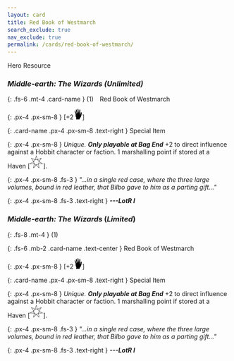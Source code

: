 ```yaml
---
layout: card
title: Red Book of Westmarch
search_exclude: true
nav_exclude: true
permalink: /cards/red-book-of-westmarch/
---
```


Hero Resource

### _Middle-earth: The Wizards (Unlimited)_

{: .fs-6 .mt-4 .card-name }
(1)&emsp;Red Book of Westmarch

{: .px-4 .px-sm-8 }
\[+2![](/assets/images/di.svg)]
 
{: .card-name .px-4 .px-sm-8 .text-right }
Special Item

{: .px-4 .px-sm-8 }
_Unique._ ***Only playable at Bag End*** +2 to direct influence against a Hobbit character or faction. 1 marshalling point if stored at a Haven \[![](/assets/images/free-haven.svg)].
 
{: .px-4 .px-sm-8 .fs-3 }
_"...in a single red case, where the three large volumes, bound in red leather, that Bilbo gave to him as a parting gift..."_

{: .px-4 .px-sm-8 .fs-3 .text-right }
_**---LotR I**_

### _Middle-earth: The Wizards_ (_Limited_)

{: .fs-8 .mt-4  }
(1)

{: .fs-6 .mb-2 .card-name .text-center }
Red Book of Westmarch

{: .px-4 .px-sm-8 }
\[+2![](/assets/images/di.svg)]
 
{: .card-name .px-4 .px-sm-8 .text-right }
Special Item

{: .px-4 .px-sm-8 }
_Unique._ ***Only playable at Bag End*** +2 to direct influence against a Hobbit character or faction. 1 marshalling point if stored at a Haven \[![](/assets/images/free-haven.svg)].
 
{: .px-4 .px-sm-8 .fs-3 }
_"...in a single red case, where the three large volumes, bound in red leather, that Bilbo gave to him as a parting gift..."_

{: .px-4 .px-sm-8 .fs-3 .text-right }
_**---LotR I**_
